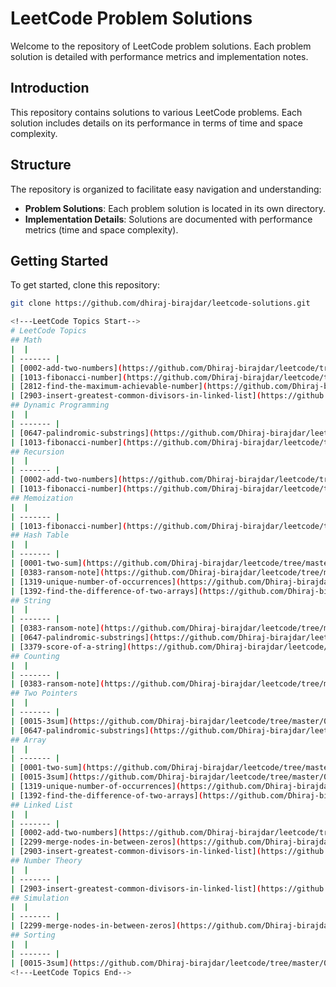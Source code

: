 # LeetCode Problem Solutions

Welcome to the repository of LeetCode problem solutions. Each problem solution is detailed with performance metrics and implementation notes.

## Introduction

This repository contains solutions to various LeetCode problems. Each solution includes details on its performance in terms of time and space complexity.

## Structure

The repository is organized to facilitate easy navigation and understanding:

- **Problem Solutions**: Each problem solution is located in its own directory.
- **Implementation Details**: Solutions are documented with performance metrics (time and space complexity).

## Getting Started

To get started, clone this repository:

```bash
git clone https://github.com/dhiraj-birajdar/leetcode-solutions.git

<!---LeetCode Topics Start-->
# LeetCode Topics
## Math
|  |
| ------- |
| [0002-add-two-numbers](https://github.com/Dhiraj-birajdar/leetcode/tree/master/0002-add-two-numbers) |
| [1013-fibonacci-number](https://github.com/Dhiraj-birajdar/leetcode/tree/master/1013-fibonacci-number) |
| [2812-find-the-maximum-achievable-number](https://github.com/Dhiraj-birajdar/leetcode/tree/master/2812-find-the-maximum-achievable-number) |
| [2903-insert-greatest-common-divisors-in-linked-list](https://github.com/Dhiraj-birajdar/leetcode/tree/master/2903-insert-greatest-common-divisors-in-linked-list) |
## Dynamic Programming
|  |
| ------- |
| [0647-palindromic-substrings](https://github.com/Dhiraj-birajdar/leetcode/tree/master/0647-palindromic-substrings) |
| [1013-fibonacci-number](https://github.com/Dhiraj-birajdar/leetcode/tree/master/1013-fibonacci-number) |
## Recursion
|  |
| ------- |
| [0002-add-two-numbers](https://github.com/Dhiraj-birajdar/leetcode/tree/master/0002-add-two-numbers) |
| [1013-fibonacci-number](https://github.com/Dhiraj-birajdar/leetcode/tree/master/1013-fibonacci-number) |
## Memoization
|  |
| ------- |
| [1013-fibonacci-number](https://github.com/Dhiraj-birajdar/leetcode/tree/master/1013-fibonacci-number) |
## Hash Table
|  |
| ------- |
| [0001-two-sum](https://github.com/Dhiraj-birajdar/leetcode/tree/master/0001-two-sum) |
| [0383-ransom-note](https://github.com/Dhiraj-birajdar/leetcode/tree/master/0383-ransom-note) |
| [1319-unique-number-of-occurrences](https://github.com/Dhiraj-birajdar/leetcode/tree/master/1319-unique-number-of-occurrences) |
| [1392-find-the-difference-of-two-arrays](https://github.com/Dhiraj-birajdar/leetcode/tree/master/1392-find-the-difference-of-two-arrays) |
## String
|  |
| ------- |
| [0383-ransom-note](https://github.com/Dhiraj-birajdar/leetcode/tree/master/0383-ransom-note) |
| [0647-palindromic-substrings](https://github.com/Dhiraj-birajdar/leetcode/tree/master/0647-palindromic-substrings) |
| [3379-score-of-a-string](https://github.com/Dhiraj-birajdar/leetcode/tree/master/3379-score-of-a-string) |
## Counting
|  |
| ------- |
| [0383-ransom-note](https://github.com/Dhiraj-birajdar/leetcode/tree/master/0383-ransom-note) |
## Two Pointers
|  |
| ------- |
| [0015-3sum](https://github.com/Dhiraj-birajdar/leetcode/tree/master/0015-3sum) |
| [0647-palindromic-substrings](https://github.com/Dhiraj-birajdar/leetcode/tree/master/0647-palindromic-substrings) |
## Array
|  |
| ------- |
| [0001-two-sum](https://github.com/Dhiraj-birajdar/leetcode/tree/master/0001-two-sum) |
| [0015-3sum](https://github.com/Dhiraj-birajdar/leetcode/tree/master/0015-3sum) |
| [1319-unique-number-of-occurrences](https://github.com/Dhiraj-birajdar/leetcode/tree/master/1319-unique-number-of-occurrences) |
| [1392-find-the-difference-of-two-arrays](https://github.com/Dhiraj-birajdar/leetcode/tree/master/1392-find-the-difference-of-two-arrays) |
## Linked List
|  |
| ------- |
| [0002-add-two-numbers](https://github.com/Dhiraj-birajdar/leetcode/tree/master/0002-add-two-numbers) |
| [2299-merge-nodes-in-between-zeros](https://github.com/Dhiraj-birajdar/leetcode/tree/master/2299-merge-nodes-in-between-zeros) |
| [2903-insert-greatest-common-divisors-in-linked-list](https://github.com/Dhiraj-birajdar/leetcode/tree/master/2903-insert-greatest-common-divisors-in-linked-list) |
## Number Theory
|  |
| ------- |
| [2903-insert-greatest-common-divisors-in-linked-list](https://github.com/Dhiraj-birajdar/leetcode/tree/master/2903-insert-greatest-common-divisors-in-linked-list) |
## Simulation
|  |
| ------- |
| [2299-merge-nodes-in-between-zeros](https://github.com/Dhiraj-birajdar/leetcode/tree/master/2299-merge-nodes-in-between-zeros) |
## Sorting
|  |
| ------- |
| [0015-3sum](https://github.com/Dhiraj-birajdar/leetcode/tree/master/0015-3sum) |
<!---LeetCode Topics End-->